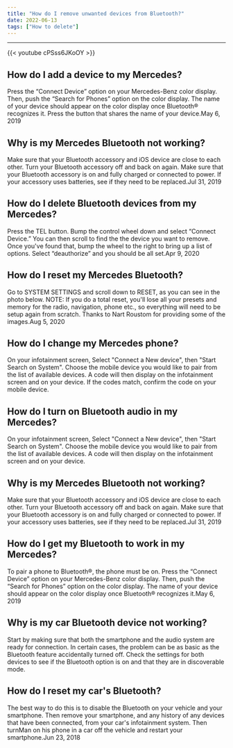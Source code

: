 ```yaml
---
title: "How do I remove unwanted devices from Bluetooth?"
date: 2022-06-13
tags: ["How to delete"]
---
```


---
{{< youtube cPSss6JKoOY >}}
## How do I add a device to my Mercedes?
Press the “Connect Device” option on your Mercedes-Benz color display. Then, push the “Search for Phones” option on the color display. The name of your device should appear on the color display once Bluetooth® recognizes it. Press the button that shares the name of your device.May 6, 2019

## Why is my Mercedes Bluetooth not working?
Make sure that your Bluetooth accessory and iOS device are close to each other. Turn your Bluetooth accessory off and back on again. Make sure that your Bluetooth accessory is on and fully charged or connected to power. If your accessory uses batteries, see if they need to be replaced.Jul 31, 2019

## How do I delete Bluetooth devices from my Mercedes?
Press the TEL button. Bump the control wheel down and select “Connect Device.” You can then scroll to find the the device you want to remove. Once you've found that, bump the wheel to the right to bring up a list of options. Select “deauthorize” and you should be all set.Apr 9, 2020

## How do I reset my Mercedes Bluetooth?
Go to SYSTEM SETTINGS and scroll down to RESET, as you can see in the photo below. NOTE: If you do a total reset, you'll lose all your presets and memory for the radio, navigation, phone etc., so everything will need to be setup again from scratch. Thanks to Nart Roustom for providing some of the images.Aug 5, 2020

## How do I change my Mercedes phone?
On your infotainment screen, Select "Connect a New device", then "Start Search on System". Choose the mobile device you would like to pair from the list of available devices. A code will then display on the infotainment screen and on your device. If the codes match, confirm the code on your mobile device.

## How do I turn on Bluetooth audio in my Mercedes?
On your infotainment screen, Select "Connect a New device", then "Start Search on System". Choose the mobile device you would like to pair from the list of available devices. A code will then display on the infotainment screen and on your device.

## Why is my Mercedes Bluetooth not working?
Make sure that your Bluetooth accessory and iOS device are close to each other. Turn your Bluetooth accessory off and back on again. Make sure that your Bluetooth accessory is on and fully charged or connected to power. If your accessory uses batteries, see if they need to be replaced.Jul 31, 2019

## How do I get my Bluetooth to work in my Mercedes?
To pair a phone to Bluetooth®, the phone must be on. Press the “Connect Device” option on your Mercedes-Benz color display. Then, push the “Search for Phones” option on the color display. The name of your device should appear on the color display once Bluetooth® recognizes it.May 6, 2019

## Why is my car Bluetooth device not working?
Start by making sure that both the smartphone and the audio system are ready for connection. In certain cases, the problem can be as basic as the Bluetooth feature accidentally turned off. Check the settings for both devices to see if the Bluetooth option is on and that they are in discoverable mode.

## How do I reset my car's Bluetooth?
The best way to do this is to disable the Bluetooth on your vehicle and your smartphone. Then remove your smartphone, and any history of any devices that have been connected, from your car's infotainment system. Then turnMan on his phone in a car off the vehicle and restart your smartphone.Jun 23, 2018

